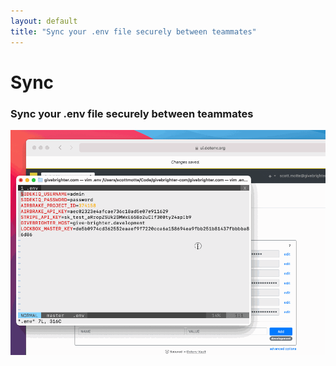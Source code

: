```yaml
---
layout: default
title: "Sync your .env file securely between teammates"
---
```


<div class="row">
  <div class="col-lg-8 offset-lg-2">
    <h1 class="text-center h5 text-secondary font-monospace mt-5 pb-0 mb-0 fw-normal">Sync</h1>
    <h3 class="text-center h2 fw-bold">Sync your .env file securely between teammates</h3>
  </div>
</div>

<div class="row mb-5">
  <div class="col-lg-6 offset-lg-3">
    <img src="/assets-www/img/cloudinary/sync-c608d43eadd25bb8a017a136123673971500cb13ce9381fe397548f0dec8d7a0_kw0rwh.gif" class="w-100 border border-4 rounded" />
  </div>
</div>
